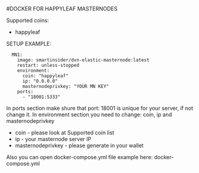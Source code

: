 #DOCKER FOR HAPPYLEAF MASTERNODES

Supported coins:
- happyleaf

SETUP EXAMPLE:

```
  MN1:
    image: smartinsider/dvn-elastic-masternode:latest
    restart: unless-stopped
    environment:
      coin: "happyleaf"
      ip: "0.0.0.0"
      masternodeprivkey: "YOUR MN KEY"
    ports:    
      - "18001:5333"
```

In ports section make shure that port: 18001 is unique for your server, if not change it.
In environment section you need to change: coin, ip and masternodeprivkey
- coin - please look at Supported coin list 
- ip - your masternode server IP
- masternodeprivkey - please generate in your wallet


Also you can open docker-compose.yml file example here:
docker-compose.yml


